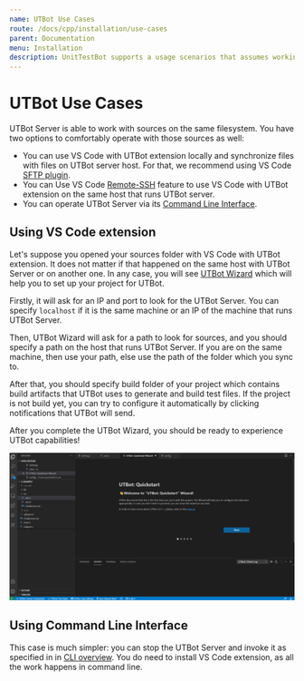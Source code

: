 ```yaml
---
name: UTBot Use Cases
route: /docs/cpp/installation/use-cases
parent: Documentation
menu: Installation
description: UnitTestBot supports a usage scenarios that assumes working with source code by **SSH** on a remote machine and a scenario with SFTP (or any other equivalent), that transfers files from a remote machine to local.
---
```


# UTBot Use Cases

UTBot Server is able to work with sources on the same filesystem. You have two options to comfortably operate with those sources as well:
* You can use VS Code with UTBot extension locally and synchronize files with files on UTBot server host. For that, we recommend using VS Code [SFTP plugin](https://marketplace.visualstudio.com/items?itemName=liximomo.sftp). 
* You can Use VS Code [Remote-SSH](https://code.visualstudio.com/docs/remote/ssh) feature to use VS Code with UTBot extension on the same host that runs UTBot server.
* You can operate UTBot Server via its [Command Line Interface](command-line-interface).

## Using VS Code extension

Let's suppose you opened your sources folder with VS Code with UTBot extension. It does not matter if that happened on the same host with UTBot Server or on another one.
In any case, you will see [UTBot Wizard](wizard) which will help you to set up your project for UTBot.

Firstly, it will ask for an IP and port to look for the UTBot Server. You can specify `localhost` if it is the same machine or an IP of the machine that runs UTBot Server.

Then, UTBot Wizard will ask for a path to look for sources, and you should specify a path on the host that runs UTBot Server. If you are on the same machine, then use your path, else use the path of the folder which you sync to.

After that, you should specify build folder of your project which contains build artifacts that UTBot uses to generate and build test files. If the project is not build yet, you can try to configure it automatically by clicking notifications that UTBot will send.

After you complete the UTBot Wizard, you should be ready to experience UTBot capabilities!

![wizardInstallGif](https://github.com/UnitTestBot/unittestbot.github.io/raw/source/resources/gifs/wizardInstall.gif)

## Using Command Line Interface
This case is much simpler: you can stop the UTBot Server and invoke it as specified in in [CLI overview](command-line-interface). You do need to install VS Code extension, as all the work happens in command line.

